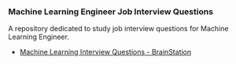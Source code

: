 ### Machine Learning Engineer Job Interview Questions
A repository dedicated to study job interview questions for Machine Learning Engineer.

- [Machine Learning Interview Questions - BrainStation](https://brainstation.io/career-guides/machine-learning-engineer-interview-questions)
